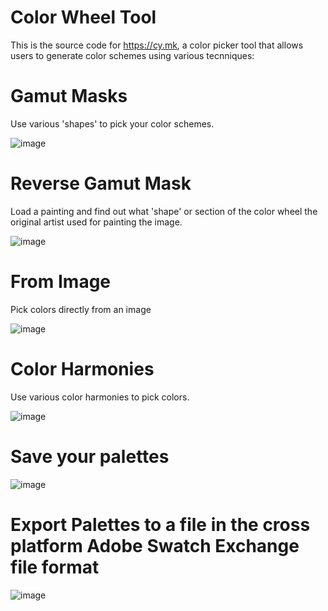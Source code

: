 # Color Wheel Tool

This is the source code for https://cy.mk, a color picker tool that allows users to generate color schemes using various tecnniques: 

# Gamut Masks

Use various 'shapes' to pick your color schemes.

![image](https://cloud.githubusercontent.com/assets/16932/24085716/1ad59b34-0cd7-11e7-9901-9a1b69d4695e.png)

# Reverse Gamut Mask

Load a painting and find out what 'shape' or section of the color wheel the original artist used for painting the image.

![image](https://cloud.githubusercontent.com/assets/16932/24085801/cf5f22fe-0cd8-11e7-87f6-09f282385a54.png)

# From Image

Pick colors directly from an image

![image](https://cloud.githubusercontent.com/assets/16932/24085767/0feb85fc-0cd8-11e7-87af-e0ae0638348f.png)

# Color Harmonies 

Use various color harmonies to pick colors. 

![image](https://cloud.githubusercontent.com/assets/16932/24085702/ef340dc6-0cd6-11e7-8cf7-842bee28f967.png)

# Save your palettes 

![image](https://cloud.githubusercontent.com/assets/16932/24085846/9f44b222-0cd9-11e7-926c-3a15912a69e9.png)

# Export Palettes to a file in the cross platform Adobe Swatch Exchange file format

![image](https://cloud.githubusercontent.com/assets/16932/24085855/c11bb1e8-0cd9-11e7-8a0b-2aa9dfd3aac6.png)

